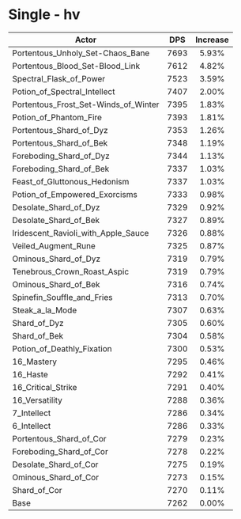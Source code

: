 # Single - hv
| Actor | DPS | Increase |
|---|:---:|:---:|
|Portentous_Unholy_Set-Chaos_Bane|7693|5.93%|
|Portentous_Blood_Set-Blood_Link|7612|4.82%|
|Spectral_Flask_of_Power|7523|3.59%|
|Potion_of_Spectral_Intellect|7407|2.00%|
|Portentous_Frost_Set-Winds_of_Winter|7395|1.83%|
|Potion_of_Phantom_Fire|7393|1.81%|
|Portentous_Shard_of_Dyz|7353|1.26%|
|Portentous_Shard_of_Bek|7348|1.19%|
|Foreboding_Shard_of_Dyz|7344|1.13%|
|Foreboding_Shard_of_Bek|7337|1.03%|
|Feast_of_Gluttonous_Hedonism|7337|1.03%|
|Potion_of_Empowered_Exorcisms|7333|0.98%|
|Desolate_Shard_of_Dyz|7329|0.92%|
|Desolate_Shard_of_Bek|7327|0.89%|
|Iridescent_Ravioli_with_Apple_Sauce|7326|0.88%|
|Veiled_Augment_Rune|7325|0.87%|
|Ominous_Shard_of_Dyz|7319|0.79%|
|Tenebrous_Crown_Roast_Aspic|7319|0.79%|
|Ominous_Shard_of_Bek|7316|0.74%|
|Spinefin_Souffle_and_Fries|7313|0.70%|
|Steak_a_la_Mode|7307|0.63%|
|Shard_of_Dyz|7305|0.60%|
|Shard_of_Bek|7304|0.58%|
|Potion_of_Deathly_Fixation|7300|0.53%|
|16_Mastery|7295|0.46%|
|16_Haste|7292|0.41%|
|16_Critical_Strike|7291|0.40%|
|16_Versatility|7288|0.36%|
|7_Intellect|7286|0.34%|
|6_Intellect|7286|0.33%|
|Portentous_Shard_of_Cor|7279|0.23%|
|Foreboding_Shard_of_Cor|7278|0.22%|
|Desolate_Shard_of_Cor|7275|0.19%|
|Ominous_Shard_of_Cor|7273|0.15%|
|Shard_of_Cor|7270|0.11%|
|Base|7262|0.00%|
